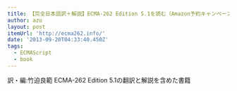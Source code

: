 ```yaml
---
title: 【完全日本語訳＋解説】ECMA-262 Edition 5.1を読む（Amazon予約キャンペーン実施中）
author: azu
layout: post
itemUrl: 'http://ecma262.info/'
date: '2013-09-20T04:33:40.450Z'
tags:
  - ECMAScript
  - book
---
```

訳・編:竹迫良範
ECMA-262 Edition 5.1の翻訳と解説を含めた書籍
